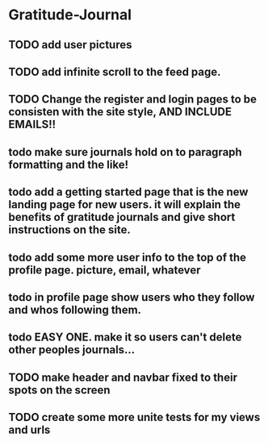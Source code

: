 # Gratitude-Journal

## TODO add user pictures

## TODO add infinite scroll to the feed page.

## TODO Change the register and login pages to be consisten with the site style, AND INCLUDE EMAILS!!

## todo make sure journals hold on to paragraph formatting and the like!

## todo add a getting started page that is the new landing page for new users.  it will explain the benefits of gratitude journals and give short instructions on the site.

## todo add some more user info to the top of the profile page.  picture, email, whatever

## todo in profile page show users who they follow and whos following them.

## todo EASY ONE.  make it so users can't delete other peoples journals...

## TODO make header and navbar fixed to their spots on the screen

## TODO create some more unite tests for my views and urls
